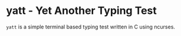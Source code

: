 # yatt - Yet Another Typing Test
`yatt` is a simple terminal based typing test written in C using ncurses.
